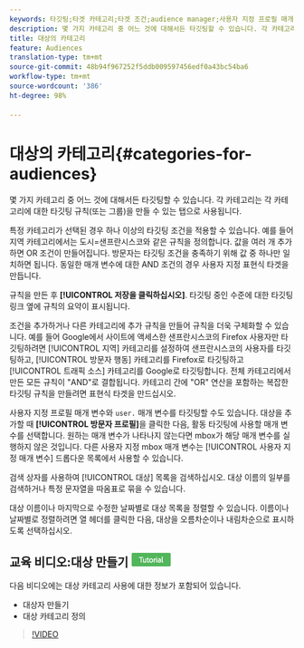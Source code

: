 ```yaml
---
keywords: 타깃팅;타겟 카테고리;타겟 조건;audience manager;사용자 지정 프로필 매개 변수;방문자 프로필;사용자 지정 사용자 매개 변수;타겟 규칙
description: 몇 가지 카테고리 중 어느 것에 대해서든 타깃팅할 수 있습니다. 각 카테고리는 각 카테고리에 대한 타깃팅 규칙(또는 그룹)을 만들 수 있는 탭으로 사용됩니다.
title: 대상의 카테고리
feature: Audiences
translation-type: tm+mt
source-git-commit: 48b94f967252f5ddb009597456edf0a43bc54ba6
workflow-type: tm+mt
source-wordcount: '386'
ht-degree: 98%

---
```



# 대상의 카테고리{#categories-for-audiences}

몇 가지 카테고리 중 어느 것에 대해서든 타깃팅할 수 있습니다. 각 카테고리는 각 카테고리에 대한 타깃팅 규칙(또는 그룹)을 만들 수 있는 탭으로 사용됩니다.

특정 카테고리가 선택된 경우 하나 이상의 타깃팅 조건을 적용할 수 있습니다. 예를 들어 지역 카테고리에서는 도시=샌프란시스코와 같은 규칙을 정의합니다. 값을 여러 개 추가하면 OR 조건이 만들어집니다. 방문자는 타깃팅 조건을 충족하기 위해 값 중 하나만 일치하면 됩니다. 동일한 매개 변수에 대한 AND 조건의 경우 사용자 지정 표현식 타겟을 만듭니다.

규칙을 만든 후 **[!UICONTROL 저장을 클릭하십시오]**. 타깃팅 중인 수준에 대한 타깃팅 링크 옆에 규칙의 요약이 표시됩니다.

조건을 추가하거나 다른 카테고리에 추가 규칙을 만들어 규칙을 더욱 구체화할 수 있습니다. 예를 들어 Google에서 사이트에 액세스한 샌프란시스코의 Firefox 사용자만 타깃팅하려면 [!UICONTROL 지역] 카테고리를 설정하여 샌프란시스코의 사용자를 타깃팅하고, [!UICONTROL 방문자 행동] 카테고리를 Firefox로 타깃팅하고 [!UICONTROL 트래픽 소스] 카테고리를 Google로 타깃팅합니다. 전체 카테고리에서 만든 모든 규칙이 &quot;AND&quot;로 결합됩니다. 카테고리 간에 &quot;OR&quot; 연산을 포함하는 복잡한 타깃팅 규칙을 만들려면 표현식 타겟을 만드십시오.

사용자 지정 프로필 매개 변수와 `user.` 매개 변수를 타깃팅할 수도 있습니다. 대상을 추가할 때 **[!UICONTROL 방문자 프로필]**&#x200B;을 클릭한 다음, 활동 타깃팅에 사용할 매개 변수를 선택합니다. 원하는 매개 변수가 나타나지 않는다면 mbox가 해당 매개 변수를 실행하지 않은 것입니다. 다른 사용자 지정 mbox 매개 변수는 [!UICONTROL 사용자 지정 매개 변수] 드롭다운 목록에서 사용할 수 있습니다.

검색 상자를 사용하여 [!UICONTROL 대상] 목록을 검색하십시오. 대상 이름의 일부를 검색하거나 특정 문자열을 따옴표로 묶을 수 있습니다.

대상 이름이나 마지막으로 수정한 날짜별로 대상 목록을 정렬할 수 있습니다. 이름이나 날짜별로 정렬하려면 열 헤더를 클릭한 다음, 대상을 오름차순이나 내림차순으로 표시하도록 선택하십시오.

## 교육 비디오:대상 만들기 ![자습서 배지](/help/assets/tutorial.png)

다음 비디오에는 대상 카테고리 사용에 대한 정보가 포함되어 있습니다.

* 대상자 만들기
* 대상 카테고리 정의

>[!VIDEO](https://video.tv.adobe.com/v/17392)